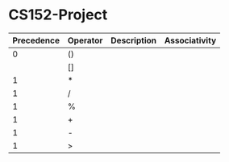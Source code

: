 # CS152-Project


| Precedence | Operator | Description | Associativity |
| ------------- | ------------- | ------------- | ------------- |
| 0 | () |
|   | [] |
| 1 | * |
| 1 | / |
| 1 | % |
| 1 | + |
| 1 | - |
| 1 | > |


